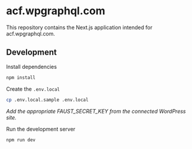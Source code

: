 # acf.wpgraphql.com

This repository contains the Next.js application intended for acf.wpgraphql.com.

## Development

Install dependencies

```sh
npm install
```

Create the `.env.local`

```sh
cp .env.local.sample .env.local
```

_Add the appropriate FAUST_SECRET_KEY from the connected WordPress site._

Run the development server

```sh
npm run dev
```
